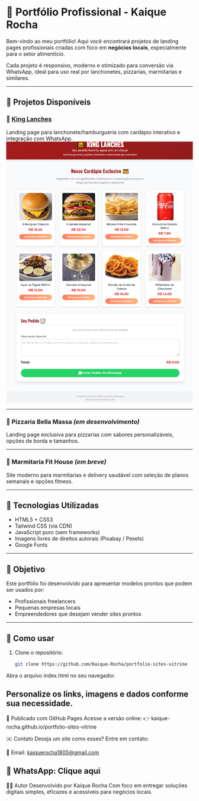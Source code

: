 # 💼 Portfólio Profissional - Kaique Rocha

Bem-vindo ao meu portfólio! Aqui você encontrará projetos de landing pages profissionais criadas com foco em **negócios locais**, especialmente para o setor alimentício.

Cada projeto é responsivo, moderno e otimizado para conversão via WhatsApp, ideal para uso real por lanchonetes, pizzarias, marmitarias e similares.

---

## 🧩 Projetos Disponíveis

### 🍔 [King Lanches](https://kaique-rocha.github.io/kinglanches/)
Landing page para lanchonete/hamburgueria com cardápio interativo e integração com WhatsApp.  
![Preview King Lanches](https://raw.githubusercontent.com/Kaique-Rocha/kinglanches/main/src/img/projeto.png)

---

### 🍕 Pizzaria Bella Massa *(em desenvolvimento)*
Landing page exclusiva para pizzarias com sabores personalizáveis, opções de borda e tamanhos.

---

### 🥗 Marmitaria Fit House *(em breve)*
Site moderno para marmitarias e delivery saudável com seleção de planos semanais e opções fitness.

---

## 📱 Tecnologias Utilizadas

- HTML5 + CSS3
- Tailwind CSS (via CDN)
- JavaScript puro (sem frameworks)
- Imagens livres de direitos autorais (Pixabay / Pexels)
- Google Fonts

---

## 📌 Objetivo

Este portfólio foi desenvolvido para apresentar modelos prontos que podem ser usados por:

- Profissionais freelancers
- Pequenas empresas locais
- Empreendedores que desejam vender sites prontos

---

## 🔧 Como usar

1. Clone o repositório:
   ```bash
   git clone https://github.com/Kaique-Rocha/portfolio-sites-vitrine
Abra o arquivo index.html no seu navegador.

Personalize os links, imagens e dados conforme sua necessidade.
---

🚀 Publicado com GitHub Pages
Acesse a versão online:
👉 kaique-rocha.github.io/portfolio-sites-vitrine

✉️ Contato
Deseja um site como esses? Entre em contato:

📧 Email: kaiquerocha1805@gmail.com

📱 WhatsApp: Clique aqui
---
👨‍💻 Autor
Desenvolvido por Kaique Rocha
Com foco em entregar soluções digitais simples, eficazes e acessíveis para negócios locais.
